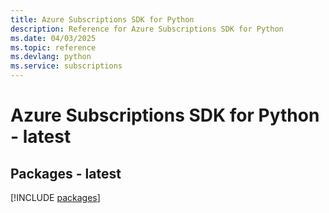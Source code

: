 ```yaml
---
title: Azure Subscriptions SDK for Python
description: Reference for Azure Subscriptions SDK for Python
ms.date: 04/03/2025
ms.topic: reference
ms.devlang: python
ms.service: subscriptions
---
```

# Azure Subscriptions SDK for Python - latest
## Packages - latest
[!INCLUDE [packages](subscriptions-index.md)]
